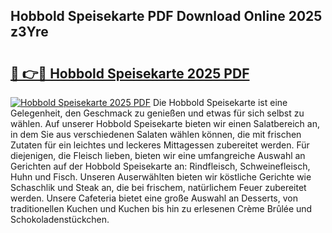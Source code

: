 ## Hobbold Speisekarte PDF Download Online 2025 z3Yre

# <h2><a href="http://gcaxl1j.nevu.top/?p=Hobbold+Speisekarte">🔗 👉🔴 Hobbold Speisekarte 2025 PDF</a></h2>

[![Hobbold Speisekarte 2025 PDF](https://i.imgur.com/dBaPXMq.png)](http://gcaxl1j.nevu.top/?p=Hobbold+Speisekarte)
Die Hobbold Speisekarte ist eine Gelegenheit, den Geschmack zu genießen und etwas für sich selbst zu wählen. Auf unserer Hobbold Speisekarte bieten wir einen Salatbereich an, in dem Sie aus verschiedenen Salaten wählen können, die mit frischen Zutaten für ein leichtes und leckeres Mittagessen zubereitet werden. Für diejenigen, die Fleisch lieben, bieten wir eine umfangreiche Auswahl an Gerichten auf der Hobbold Speisekarte an: Rindfleisch, Schweinefleisch, Huhn und Fisch. Unseren Auserwählten bieten wir köstliche Gerichte wie Schaschlik und Steak an, die bei frischem, natürlichem Feuer zubereitet werden. Unsere Cafeteria bietet eine große Auswahl an Desserts, von traditionellen Kuchen und Kuchen bis hin zu erlesenen Crème Brûlée und Schokoladenstückchen.
